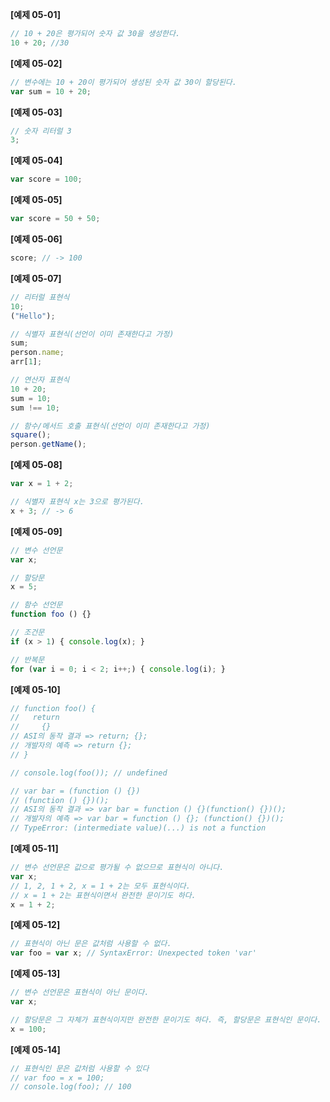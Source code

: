 **[예제 05-01]**

```js
// 10 + 20은 평가되어 숫자 값 30을 생성한다.
10 + 20; //30
```

**[예제 05-02]**

```js
// 변수에는 10 + 20이 평가되어 생성된 숫자 값 30이 할당된다.
var sum = 10 + 20;
```

**[예제 05-03]**

```js
// 숫자 리터럴 3
3;
```

**[예제 05-04]**

```js
var score = 100;
```

**[예제 05-05]**

```js
var score = 50 + 50;
```

**[예제 05-06]**

```js
score; // -> 100
```

**[예제 05-07]**

```js
// 리터럴 표현식
10;
("Hello");

// 식별자 표현식(선언이 이미 존재한다고 가정)
sum;
person.name;
arr[1];

// 연산자 표현식
10 + 20;
sum = 10;
sum !== 10;

// 함수/메서드 호출 표현식(선언이 이미 존재한다고 가정)
square();
person.getName();
```

**[예제 05-08]**

```js
var x = 1 + 2;

// 식별자 표현식 x는 3으로 평가된다.
x + 3; // -> 6
```

**[예제 05-09]**

```js
// 변수 선언문
var x;

// 할당문
x = 5;

// 함수 선언문
function foo () {}

// 조건문
if (x > 1) { console.log(x); }

// 반복문
for (var i = 0; i < 2; i++;) { console.log(i); }
```

**[예제 05-10]**

```js
// function foo() {
//   return
//     {}
// ASI의 동작 결과 => return; {};
// 개발자의 예측 => return {};
// }

// console.log(foo()); // undefined

// var bar = (function () {})
// (function () {})();
// ASI의 동작 결과 => var bar = function () {}(function() {})();
// 개발자의 예측 => var bar = function () {}; (function() {})();
// TypeError: (intermediate value)(...) is not a function
```

**[예제 05-11]**

```js
// 변수 선언문은 값으로 평가될 수 없으므로 표현식이 아니다.
var x;
// 1, 2, 1 + 2, x = 1 + 2는 모두 표현식이다.
// x = 1 + 2는 표현식이면서 완전한 문이기도 하다.
x = 1 + 2;
```

**[예제 05-12]**

```js
// 표현식이 아닌 문은 값처럼 사용할 수 없다.
var foo = var x; // SyntaxError: Unexpected token 'var'
```

**[예제 05-13]**

```js
// 변수 선언문은 표현식이 아닌 문이다.
var x;

// 할당문은 그 자체가 표현식이지만 완전한 문이기도 하다. 즉, 할당문은 표현식인 문이다.
x = 100;
```

**[예제 05-14]**

```js
// 표현식인 문은 값처럼 사용할 수 있다
// var foo = x = 100;
// console.log(foo); // 100
```
